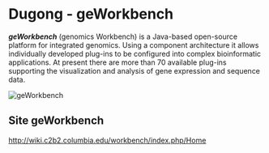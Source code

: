 # Dugong - geWorkbench

***geWorkbench*** (genomics Workbench) is a Java-based open-source platform for integrated genomics. Using a component architecture it allows individually developed plug-ins to be configured into complex bioinformatic applications. At present there are more than 70 available plug-ins supporting the visualization and analysis of gene expression and sequence data.

![geWorkbench](http://wiki.c2b2.columbia.edu/workbench/images/thumb/d/dd/GeWorkbench_full_GUI_color_mosaic.png/760px-GeWorkbench_full_GUI_color_mosaic.png)
    
## Site geWorkbench

http://wiki.c2b2.columbia.edu/workbench/index.php/Home
